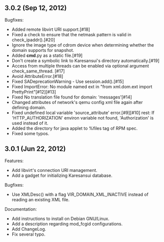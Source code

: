 ## 3.0.2 (Sep 12, 2012)

Bugfixes:

  - Added remote libvirt URI support.[#18]
  - Fixed a check to ensure that the netmask pattern is valid in check_ipaddr().[#20]
  - Ignore the image type of cdrom device when determining whether the domain supports for snapshot.
  - Added __cmd__.py as a static file.[#19]
  - Don't create a symbolic link to Karesansui's directory automatically.[#19]
  - Access from multiple threads can be enabled via optional argument check_same_thread. [#17]
  - Avoid AttributeError.[#18]
  - Fixed SADeprecationWarning - Use session.add().[#15]
  - Fixed ImportError: No module named ext in "from xml.dom.ext import PrettyPrint"[#12][#13]
  - Fixed No translation file found for domain: 'messages'[#14]
  - Changed attributes of network's qemu config xml file again after defining domain.
  - Fixed undefined local variable 'source_attribute' error.[#9][#10]
rest: If 'HTTP_AUTHORIZATION' environ variable not found, 'Authorization' is used instead of it.
  - Added the directory for java applet to %files tag of RPM spec.
  - Fixed some typos.


## 3.0.1 (Jun 22, 2012)

Features:

  - Add libvirt's connection URI management.
  - Add a gadget for initializing Karesansui database.

Bugfixes:

  - Use XMLDesc() with a flag VIR_DOMAIN_XML_INACTIVE instead of reading an existing XML file.

Documentation:

  - Add instructions to install on Debian GNU/Linux.
  - Add a description regarding mod_fcgid configurations.
  - Add ChangeLog.
  - Fix several typo.

